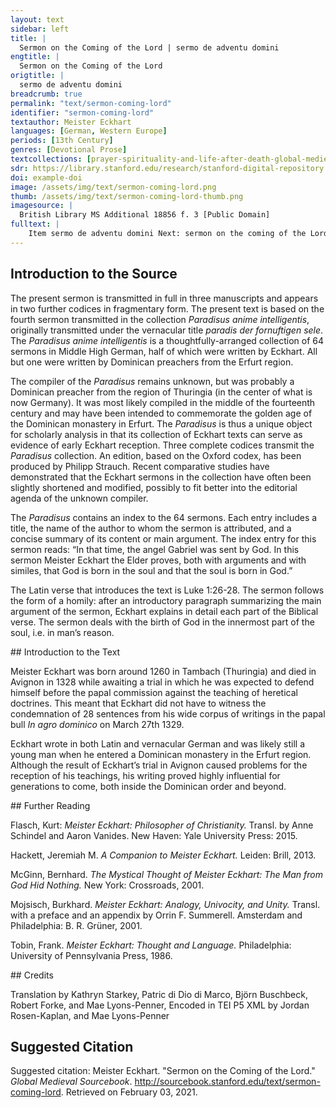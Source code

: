 ```yaml
---
layout: text
sidebar: left
title: |
  Sermon on the Coming of the Lord | sermo de adventu domini
engtitle: |
  Sermon on the Coming of the Lord
origtitle: |
  sermo de adventu domini
breadcrumb: true
permalink: "text/sermon-coming-lord"
identifier: "sermon-coming-lord"
textauthor: Meister Eckhart
languages: [German, Western Europe]
periods: [13th Century]
genres: [Devotional Prose]
textcollections: [prayer-spirituality-and-life-after-death-global-medieval-perspectives]
sdr: https://library.stanford.edu/research/stanford-digital-repository 
doi: example-doi 
image: /assets/img/text/sermon-coming-lord.png
thumb: /assets/img/text/sermon-coming-lord-thumb.png
imagesource: |
  British Library MS Additional 18856 f. 3 [Public Domain]
fulltext: |
    Item sermo de adventu domini Next: sermon on the coming of the Lord In illo tempore missus est angelus Gabriei a deo. "In that time the angel Gabriel was sent by God. ave gratia plena, dominus tecum. Hail, full of grace, the Lord be with you.” Luke 1, 26 and 28. Latin quote that Eckhart uses to introduce his sermon and then translates in the following sentence in his exegesis. dise wort beschribit sente Lucas: 'in der zit wart gesant ein engil Gabriel von Gode'. St. Luke wrote these words: In that time an angel named Gabriel was sent by God. in wilchir zit? In what time? in den seis manden du Johannes Baptista was in siner müder libe. During the six months that John the Baptist was in his mother’s womb. der mich fragite: warumme beiden wir, warumme vasten wir, warumme tun wir alle unse were, warumme sin wir getouft, warumme ist Got mensche worden, daz diz hoiste was? To whom who asks me why do we pray, why do we fast, why do we do all our works, why are we baptized, why did God become man, that this was the highest [act]? ich spreche, darumme daz Got geborin werde in der sele und di sele in Got geborin werde. I say, so that God [may] be born in the soul and the soul [may] be born in God. dar umme ist alle di schrift ge schriben, darumme hait Got di werlint geschaffin und alie englische nature daz Got geborin werde in der sele und di sele in Got geborin werde. To that end the whole scripture was written, to that end God created the world and all angelic natures: that God be born in the soul and the soul in God. allis kornes nature meinet weize und al metal meinet golt und alle geberunge meinet menschen darumme sprach ein Neister: 'so inyindit man kein dier, iz inhabe etwaz glichis dem menschin'. The nature of every grain tends Middle High German "meinet" in this context implies the notion of directional intention. to [become] wheat and all metal tends to [become] gold and all birth tends to [become] human. For this reason, a scholar Translates Middle High German "Meister", which can refer more broadly to a scholarly authority rather than being exclusively reserved for those, like Eckhart, who held a certain professorial position at the University in Paris. said: “Thus one finds no animal that doesn’t have some similarity to humankind.” in der zit in deme da diz wort zu dem erstin inphangin wirt in minir fornuft, da ist ez so lutir und so cleinlich, da ist ez ein wair wort er ez gebildit wirdit in mime gedanke. At the time at which the word is first received in my reason, Alternatively, the intellect. Eckhart refers here to the faculty of the soul. it is so pure and so subtle, then it is a true word before it is formed in my thought. Zu dem drittin wirdit ez gesprochin uzwendic mit deme munde, und also in ist ez nicht dan ein offinbarunge des innerin wortis. Thirdly, it is spoken externally with the mouth and as such it is nothing more than a revelation of the inner word. also wirdit daz ewige wort gesprochin innewendic in deme herzin der sele, in derne innirsten, in deme lutirsten. In the same way, the eternal word is spoken inwardly in the heart of the soul, in the innermost part and in the purest. in dene heubite der sele, daz ist in vormuftikeit: da geschihit di gebort inne. In the head of the soul, that is, in reason: there the birth takes place. der nicht dan einen ganzin won und eine hoffenunge hizu hette, der mochte gerne wizzin wi dise gebort geschihit und waz hi zu hilfit. He who has had nothing but the whole pleasure and hope might like to know how this birth happens and what assists it. Sente Paulus sprichit: "in der udlide der zit samte Got sinen son". St. Paul says: “in the fullness of time God sent [forth] his son.” sente Augustinus sprichit waz da si fullide der zit. St. Augustine explains what the fullness of time might be. “da numme zit inist, da ist fullide der zit' dan ist der tac fol alse des tages numme in ist, daz ist ein notwarheit. “Where there is no more time, there is the fullness of time.” Then the day is done when there is no more day. This is necessarily true. alle zit muiz da abe sin da sich dise gebort hebit, wan nicht in ist daz dise geburt also sere hindere alse zit und creature. All time must be flown when this birth begins, because there is nothing that prevents this birth more than time and creation. The term creature here refers not to the act of creation, but to its result; all that is created must be abandoned to allow for the birth to take place. daz ist ein gewis warheit daz zit Got noch di sele fon nature nicht beruren inmac. That is a certain truth that, by nature, time cannot touch either God or the soul. mochte di sele fon zit herurt werdin, si inwere nicht sele, und mochte Got von zit berurt werdin, he in were nicht Got. If the soul could be touched by time it would not be the soul. Could God be touched by time, he would not be God. were abir daz di zit di sele beraren mochte, so inmochte Got nummir in ir geborin werdin. Yet were it so that time could touch the soul, God could no more be born in it. da Got geboren sal werdin in der sele, da muiz alle zit abgewallin sin oder si muiz der zit intphallin sin mit willin oder mit begerunge. Since God shall be born in the soul, all time must have fallen away or the soul must have fallen out of time by will or by desire. Ein andir sin fon fullide der zit, der di kunst hette und di macht daz he di zit und allis daz in der zit in seis tusint jarin ie geschach und daz noch geschehin sal biz an daz ende, her widir gezihen kunde in ein geginwertic nu, daz were fullide der zit. A second meaning of the fullness of time. Were there someone who had the skill and the power that he could retract into the here-and-now once again time and everything that ever happened in time in six thousand years and that is yet to happen before the end of time, that [state] would be the fullness of time. daz ist daz nu der ewekeit, da di sele in Gode alle dinc nuwe und frisch und geginwertic bekennit und in der lust alse di ich izunt geginwertic habe. That is the now of eternity, in which the soul recognizes all things new and fresh and present in God and in the pleasure that I am having in the here and now. ich lais in einem buchilin der ez gronde konde, daz Got die werlint izunt machit alse an deme ersten tage du her di werlint geschuf. I read in a little book, --who could fathom that-- that God makes the world in this moment as on the first day when he created the world. hi ist Got riche und daz ist Godis riche. Here God is bountiful and that is God’s kingdom. The Middle High German wordplay on riche, which Eckhart uses here first as a predicative attribute for God ("powerfulness") and then as a genitive noun, cannot be repeated stylistically in English. di sele in der Got sal geborin werden, der muiz di zit intphallin, und si muiz der zit intphallin und sal sich uf tragin und sal stein in eime inkaffine in disin richtum Godis. Time must fall away from the soul in which God shall be born, and it [the soul] must fall away from time, and it shall raise itself up and stand gazing into God’s bounty. da ist wide one wide und breide one breide. Here there is wideness without width and broadness without breadth. da bekennit di sele alle dinc und bekennit si da follincumen. Here the soul recognizes all things and recognizes them entirely. Di meistere di da beschriben wi wit der himmil si: di minniste craft di in miner sele ist, di ist widir dan der wide himmil; ich geswige der fornufti keit: di ist wit one wide. To the scholars who describe how vast the heavens are: the lowest faculty Middle High German craft refers here to the faculties of the soul. that is in my soul, it is wider than the wide heavens; I do not speak of reason [the intellect]: that is wide without width. in deme heubite der sele, in fornuftikeit, in der bin ich also nahe der stait ubir tusint mile geinsit meris alse der stait da ich izunt inne stein. In the head of the soul, in reason, there I am as close to a place over a thousand miles across the sea as I am to the place where I am standing now. in dirre wide und in disme richtumme Godis da bekennit di sele, alda inphellit ir nicht und da ist si nichtis wartinde. In this wideness and in this abundance of God, there the soul understands, there nothing falls away from it, and there it is waiting for nothing. “Der engl wart gesant.” “The angel was sent.” di meistere sprechin daz der engile menige ist zal pobin zal. The scholars say that the multitude of angels is a number above numbers. ir menige ist so groz daz si kein zal begrifen inmac. Their multitude is so great that no number can encompass it. ir zal inmac joch nicht bedocht werdin. Their number cannot even be imagined. der undirscheit konde genemen one zal und one menige, deme werin hunderit alse ein. He who could conceive of difference without number, for him one hundred would be the same as one. werin hunderit personen in der gotheit, di undirscheit konde genemen one zal und one menige, der in bekente doch nicht dan ein. If there were one hundred people in the Godhead, he who could comprehend difference without number would not recognize more than one. ez wonderin sich ungeleubege lude und etlichte ungelarte cristine lude und joch etliche phaffin wizzin da fon alse wenic alse ein stein: di nemen dri alse dri kuwe oder dri steine. Many unbelievers and many unlearned Christians [alike] wonder about this and even a lot of clerics know as little about this as a stone: they think of three as three cows or three stones. abir der undirscheit kan genemen in Gode one zal und one menige, der bekenit daz dri personen sin ein Got. But he who can comprehend difference in God without number and without quantity, he recognizes that three persons are one God. Der engil ist ouch so hoch. The angel is also lofty in this manner. di beisten meistere sprechin daz iclich engil habe eine ganze nature. The best scholars say that each angel has a nature of its own. The Middle High German text writes "eine ganze nature", which literally translates as “a whole nature.” What is outlined here, however, is the thought that the angels each have their own singular nature. This theological thought explains why not all angels have been condemned as a punishment for Lucifer’s rebellion against God, while Adam and Eve’s sin resulted in humanity’s collective fall from grace; in contrast to the angels, human individuals do not have a nature of their own. glichir wis alse ob ein meusche were daz alliz daz hette daz alle menschin ie gehattin und nu habin und ummir me gehabin sullin sn gewalt, wisheit und an allin dingin, daz were ein wonder, und so inwere he doch nicht dan ein mensche und were dan noch verre den engilin. Just as if there were a human who had everything that mankind ever had, now has, and shall always have in power, wisdom and all things, that would be a wonder and even then he would only be human and would still be far from the angels. Also hait igelich engil eine ganze nature und ist gesunderit von deme anderin alse ein dier fon dem anderen, daz einir anderen nature ist. Thus every angel has a complete nature and is distinguished from the other like one animal from another that belongs to a different species. an dirre menige der engile ist Got riche, und der daz bekennit, der beken mit Godis riche. In this multitude of angels God is rich, and he who comprehends that comprehends God’s abundance. si bewisit Got riche, alse ein herre bewisit wirdit fon der menige sinir rittere. It demonstrates that God is abundant, just as a lord is represented by the number of his knights. darumme heizzit he in uns ein herre der here. Therefore he is named amongst us a lord of hosts. alle dise menige der engile, wi hoch si sint, di habin ein midewirken und helfin da zu da Got geborin wirdit in der sele. This whole multitude of angels, however lofty they are, contribute and help so that God may be born in the soul. daz ist si habin lust und freute und wonne in der geburt, si in wirkin nicht. That is, they have pleasure and joy and bliss in the birth, but they don’t effect it. da in ist kein werc, wan Got der wirkit di geburt alleine, mer di engile habin ein dinisthaft werc hizu. There is no agency The negated term "werc", literally "work, deed, achievement", means here that the angels do not have the power to effect the birth for God is the sole agent. in it. God alone effects the birth, in sum the angels participate as servants. alliz daz dazu wirkit, daz ist eim dînisthaft werc. Everything that participates, that is an act of service. Der engil was genant Gabriel. The angel was called Gabriel. he teit ouch swar, he hiz alse wenic Gabriel alse Cünrat. Whatever he claimed, his name was Gabriel as little as he was Conrad. niman inkan wizzin des engilis namen. Nobody can know the name of the angel. da der engil genant ist, da inquam ni meister noch sin i zu. The angel’s name has never been attained by scholar nor understanding. vil lichte ist he nennelich. Perhaps he is nameless. di sele inhait ouch keinen namen; alse wenic aise man Gode eigenen namen vindin mac, also wenic mac man der sele eiginen namen vindin, alleine da groze buche fon geschriben sin. The soul too has no name; just as one cannot discover God’s own name, so one cannot discover the soul’s own name, even if large books have been written on this topic. abir da si ein uz lugin hait zu den werkin, da fone gibit man ir namen. But because it is oriented towards works, one names it according to this. ein zimmirman daz en ist sin name nicht, mer den namen nimet her fon dem werke des he ein meistir ist. A carpenter - that is not his name, the name rather derives from the work of which he is a master. den namen Gabriel den nam he von dem werke des he ein bode was, wan Gabriel sprichit craft. Gabriel took his name from the work for which he was a messenger, as Gabriel signifies power. in dirre geburt wirkit Got creftliche oder wirkit craft. In this birth God acts powerfully or effects power. waz meinit alle di craft der nature? What does all the power of nature intend? daz si sich selbir wirkin wil. It strives to become itself. waz meinit alle di nature di da wirkit geberin? What does all the nature that effects birth intend? daz si sich selbir wikim wil. It strives to become itself. di nature minez vader wolde wirkim in sinir nature einen vadir. The nature of my father wanted to produce a father according to his own nature. du des nicht geschin mochte, du wolde si ein wirkin daz ime allig dingis glich were, du der craft gebrach, du worchte si ein. Because that wasn’t possible, it wanted to bring about the thing that of all things was most similar to him. Because the power was lacking, it effected something So si glichiste mochte, daz waz ein son. as similar as possible, that was a son. da abir der craft noch me gebrichit oder ein andir ungevelle geschit, da wirkit si noch eime unglicheren menschen. But when the power is lacking even more, or another mishap intervenes, then it effects a more dissimilar person. abir in Gode ist volle craft, darumme wirkit her sin glich in siner geburt. But in God there is complete power, for that reason he creates his identical self Literally someone who equals him. i.e. his son. In Christianity, God father and son are identical. in his own birth. allis daz Got ist an gewalt und an worheit und an wisheit, daz gebirit he alzumale in di sele. Everything that God is in force and in truth and in wisdom, he brings forth completely into the soul. Sente Augustinus sprichit: 'waz die sele minnit, deme wirdit si glich. St. Augustine says: “The soul becomes identical to that which it loves. Eckhart uses her the verb "minnen", a derivation of the noun "minne", i.e. the notion of love that is prevalent in courtly poetry. minnet si irdische dinc, so wirdit si irdisch. If it loves an earthly thing, it becomes earthly. minnit si Got, so mochte man fragin, wirdit si dam Got?' If it loves God, one may ask does it then become God?” spreche ich daz, daz ludite ungelouplich den di zu krankin sin habin und ez nicht fornemen. If I should say that, it would sound unbelievable for those who are lacking sense and do not listen. mer sente Augustinus sprichit: 'ich inspreche ez nicht, Iner ich wise uch an di schrift, di da sprichit: “ich habe gesprochin daz ir Gode sit”'. Saint Augustine also says: “I do not say it, I rather point you to the scripture that says, 'I have said that you are Gods'”. Psalm 82,6. Der etwaz hette des richtummes da ich fore fon gesprochin habe, einen blic oder joch eine huffenunge oder eine zuforsicht, der forneme dit wol! Whoever might have some part of the abundance of which I have just spoken, a glimpse or even a hope or assurance, shall listen carefully to this! ez inwart nie gebort so sippe noch so glich noch so ein alse di Sele Gode wirdit in dirre geburt. Never was a birth so akin or so identical or so unified as the soul was to God in this birth. ist ez daz ez an ichte gehinderit wirdit daz si nicht allis dingis glich in wirdit, daz in ist Godis schult nicht. If it is somehow prevented from becoming identical in all aspects, then this is not the fault of God. alse verre alse ir gebrechin intphallin, alse verre wirkit he si yme glich. To the extent that it lacks flaws he creates it identical to himself. daz der zimmerman nicht ein schone hus gewirkin inkan uze worwechtime huize, daz in ist sin schult nicht, ez gebrichit an deme hulze. That the carpenter can’t build an excellent house from worm-eaten wood, that is not his fault, it fails because of its wood. also ist ez an gotiichime wirkine in di sele. Thus it is with Godly acts upon the soul. mochte sich der minniste engil irbildin oder geborin werdin in der sele, da ingegin in were alle dise werlint nicht, wan in eime enigin funkeline dez engilis grunit, loubit und luchtit alliz daz in der werlinde ist. If the lowest angel wanted to be depicted or born in the soul, this whole world would be nothing in comparison, because everything that is in the world flourishes, blossoms, and shines in one single glimmer of the angel. mer dise gebort wirkit Got selbir. What is more, this birth is effected by God himself. der engil inmac da kein werc gewirkin wan ein dinistaft werc. The angel can perform no act but an act of service. Ave daz ist 'one we'. ‘Ave’ means ‘without suffering’. wer da ist one creature, der ist one we und one helle, und di allir minnes creature ist und hait, di hait allir minnist we. Whoever is without creation is free of suffering and from hell, and he who is and has the least creation, suffers least. ich spreche ettiswanne ein wort: di der werlint allir minnist hait, der hait ir allir meist, nimannis ist di werlint also eigin also der alle di werlint gelazin hait. I said once these words: whoever has least of the world has most of it. No one possesses the world as much as he who has detached The Middle High German reads "gelazin", a derivation of "gelazzenheit" which is best translated as detachment; a central concept in Meister Eckhart. from it. v wizzit ir wo fone Got got ist? Do you know why God is God? da fon ist Got got daz he one creature ist. God is God because he is without creation. he innante sich nicht in der zit. He never named himself in time. in der zit ist creature und sunde und tot. In time is creation and sin and death. dise habin ein sippe sin in eime sinne, und wan di sele da der zit intphallin ist, darumme inist da noch we noch pine, joch ungemach wirdit ir da ein freude. In one sense these are related, "ein sippe sin" includes the noun for family, thus underlining that the relation between the mentioned terms is stronger than simply having something in common or sharing certain features.and because the soul has then fallen away from time, for this reason there is then no suffering or pain, even misery there becomes joy for it [the soul]. allis daz ie bedacht mochte werdin fon lust, fon freude und fon wonne und fon minlichkeit, hebit man sii gegin der wonne di da ist im dirre geburt, daz inist nicht freude. If one weighed all that could ever be imagined of pleasure, joy, delight, and loveliness, it would be as nothing against the delight that is in this birth. 'Gnaden vol', daz minuiste werc der gnadin ist hohir dan alle engile in der nature. ‘Full of grace’. The lowest act of grace is higher than all the angels in their nature. sente Augustinus sprichit daz ein gnadinwerc daz Got wirkit, alse daz her einen sundere bekerit und zu eime gudin menschin machit, daz ist grozir dan daz Got eine nuwe werlint geschuffe. St. Augustine says that an act of grace that God carries out, such as converting a sinner and making him a good person, that is greater than if God created a new world. also licht ist Gode himmil und erde umme zu kerine alse mir ist ein aphil umane zu kerne in minir hant. Heaven and earth is so easy for God to turn as it is for me to turn an apple in my hand. da gnade inne ist in der sele, daz ist so lutir und ist Gode so glich und so sippe, und gnade ist one werc, alse in der geburt, da ich fore von gesprochin habe, kein werc inist. Where grace is in the soul, it is so pure and so similar and akin to God and grace is unworked just as there is no work in the birth of which I have previously spoken. gnade inwirkit kein werc. Grace performs no work. sente Johannes ingeteit nikein zeichin. St. John never performed a sign. daz werc das der engil in Gode hait, daz ist so hoch daz mi kein meistir noch sin darzn mochte cumen daz si daz werc begrifin mochten. The work that the angel has in God is so lofty that no scholar or intellect Translates "sin", referring here to the human faculty of thought. could achieve an understanding of the work. abir von dem werke vellit ein spon, alse da ein spon abe vellit von eime huis, den man abehauwit. But a splinter falls from the work, just as a splinter falls from a beam that a man cuts down. eyn blichin daz ist da da der engil mit sime nidersten den himmil berurit. There is a flash where the angel touches heaven with its lowest part. da son grunit und bluwit und lebit alliz daz in dirre werlinde ist. From this everything that is in this world flowers and blossoms and lives. Ich spreche ettiswanne von zwein burnen. I spoke once of two fountains. alleine ez wonderliche lude, wir müzin sprechin noch unsime sinne. Even though it sounds strange, we have to speak according to our understanding. eyn burne da di gnade uz inspringit, ist da der vader uz gebirit sinen eyn geborin son; in deme selbin inspringit di gnade, und alda geit di gnade uz deme selbin burnen. There is one fountain from which grace springs, this is where the father gives birth to his son incarnate; grace springs from the same one, and precisely there grace flows from the same fountain. eyn andir burne ist da di creature uz Gode vlizin: der ist so verre von deme burnen da di gnade uz intspringit, alse der himmil ist von der erdin. There is another fountain where the creation flows out of God: this one is as far from the fountain where grace springs from as heaven is from the earth. gnade inwirkit nicht. Grace does not perform work. da diz fuir ist in sinir nature, da inschaditis noch inburnit nicht. Where there is fire in its nature, it does not damage or burn. di hitze des fures di burnit. The heat of the fire burns. joch da di hitze ist in der nature des furis, da inburnit si nicht und ist unschedelich, joch da di hitze ist in deme fure, da ist si der rechtin nature des furis also verre alse der himmil ist von der erdin. Even there where the heat is in the nature of the fire it doesn’t burn and is harmless, even where the heat is in the fire, there it is as far from the real nature of the fire as the heaven is from the earth. gnade inwirkit kein werc. Grace performs no work. si ist zu zart da zu. For it is too subtle for that. were ist ir also verre alse der himmil ist von der erdin. Work is thus as far from it as heaven is from the earth. eyn in sin und eyn ane haftin und ein mit Gode daz ist gnade, und da ist Got mide, wan daz volgit dar noch. Being in and attached to and one with God: that is grace, and God is there, because that is the consequence. 'Got muit dir'. ‘God is with you’. da geschihit di geburt. There the birth takes place. ez emdarf nimannen unmogelich dunkin hizu zu cumene. No one must think it impossible to come here. waz schadit mir daz, wi swere ez ist, sint he ez wirkit? What harm does it do to me, however difficult it is, since he effects it? alle sine gebot sint mir licht zu haldine. All his commandments are easy for me to adhere to. he heize mich joch alliz daz he wolle, des inachte ich nichtis nicht, daz ist mir alliz cleine, ob he mir sine gnade da zu gibit. Let him command anything he wants of me, I do not consider it anything at all, it is all easily bearable if he grants me his grace. z sprechin etliche si inhaben is nicht, so spreche ich: daz ist mir leit. Many say that they do not have it [grace], then I say: that pains me. e begeris du ez abir? 'nein'. But do you want it? ‘No’. daz ist mir noch leidir. That pains me even more. enmac man ez micht gehabin, so habe man doch eine begerunge darzu. If one cannot have it, one should still desire it. David sprichit: 'ich habe begerit einir begerunge zu dinir gerechtikeit.' David says: “I have desired a desire for your justice.” daz wir Godis also begeren daz her in uns geborin werdin wolle, des helf uns etc. Help us to so desire God that he will be born within us, etc. 
---
```

## Introduction to the Source 
<p>The present sermon is transmitted in full in three manuscripts and appears in two further codices in fragmentary form. The present text is based on the fourth sermon transmitted in the collection <em>Paradisus anime intelligentis</em>, originally transmitted under the vernacular title <em>paradis der fornuftigen sele</em>. The <em>Paradisus anime intelligentis </em>is a thoughtfully-arranged collection of 64 sermons in Middle High German, half of which were written by Eckhart. All but one were written by Dominican preachers from the Erfurt region.</p> <p>The compiler of the <em>Paradisus</em> remains unknown, but was probably a Dominican preacher from the region of Thuringia (in the center of what is now Germany). It was most likely compiled in the middle of the fourteenth century and may have been intended to commemorate the golden age of the Dominican monastery in Erfurt. The <em>Paradisus</em> is thus a unique object for scholarly analysis in that its collection of Eckhart texts can serve as evidence of early Eckhart reception. Three complete codices transmit the <em>Paradisus</em> collection. An edition, based on the Oxford codex, has been produced by Philipp Strauch. Recent comparative studies have demonstrated that the Eckhart sermons in the collection have often been slightly shortened and modified, possibly to fit better into the editorial agenda of the unknown compiler.</p> <p>The<em> Paradisus</em> contains an index to the 64 sermons. Each entry includes a title, the name of the author to whom the sermon is attributed, and a concise summary of its content or main argument. The index entry for this sermon reads: “In that time, the angel Gabriel was sent by God. In this sermon Meister Eckhart the Elder proves, both with arguments and with similes, that God is born in the soul and that the soul is born in God.”</p> <p>The Latin verse that introduces the text is Luke 1:26-28. The sermon follows the form of a homily: after an introductory paragraph summarizing the main argument of the sermon, Eckhart explains in detail each part of the Biblical verse. The sermon deals with the birth of God in the innermost part of the soul, i.e. in man’s reason.</p>
## Introduction to the Text 
<p>Meister Eckhart was born around 1260 in Tambach (Thuringia) and died in Avignon in 1328 while awaiting a trial in which he was expected to defend himself before the papal commission against the teaching of heretical doctrines. This meant that Eckhart did not have to witness the condemnation of 28 sentences from his wide corpus of writings in the papal bull <em>In agro dominico</em> on March 27th 1329.</p> <p>Eckhart wrote in both Latin and vernacular German and was likely still a young man when he entered a Dominican monastery in the Erfurt region. Although the result of Eckhart’s trial in Avignon caused problems for the reception of his teachings, his writing proved highly influential for generations to come, both inside the Dominican order and beyond.</p>
## Further Reading 
<p>Flasch, Kurt: <em>Meister Eckhart: Philosopher of Christianity.</em> Transl. by Anne Schindel and Aaron Vanides. New Haven: Yale University Press: 2015.</p> <p>Hackett, Jeremiah M. <em>A Companion to Meister Eckhart.</em> Leiden: Brill, 2013.</p> <p>McGinn, Bernhard. <em>The Mystical Thought of Meister Eckhart: The Man from God Hid Nothing.</em> New York: Crossroads, 2001.</p> <p>Mojsisch, Burkhard. <em>Meister Eckhart: Analogy, Univocity, and Unity.</em> Transl. with a preface and an appendix by Orrin F. Summerell. Amsterdam and Philadelphia: B. R. Grüner, 2001.</p> <p>Tobin, Frank. <em>Meister Eckhart: Thought and Language.</em> Philadelphia: University of Pennsylvania Press, 1986. </p>
## Credits

Translation by Kathryn Starkey, Patric di Dio di Marco, Björn Buschbeck, Robert Forke,  and Mae Lyons-Penner, 
Encoded in TEI P5 XML by Jordan Rosen-Kaplan,  and Mae Lyons-Penner
## Suggested Citation
<p>Suggested citation: Meister Eckhart.  "Sermon on the Coming of the Lord."  <em>Global Medieval Sourcebook</em>. <a href="http://sourcebook.stanford.edu/text/sermon-coming-lord">http://sourcebook.stanford.edu/text/sermon-coming-lord</a>. Retrieved on February 03, 2021.</p>